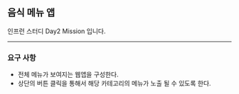 ## 음식 메뉴 앱

인프런 스터디 Day2 Mission 입니다.

---

### 요구 사항
- 전체 메뉴가 보여지는 웹앱을 구성한다.
- 상단의 버튼 클릭을 통해서 해당 카테고리의 메뉴가 노출 될 수 있도록 한다.
